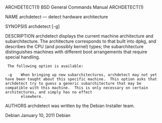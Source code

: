 ARCHDETECT(1)                                                                                                                                 BSD General Commands Manual                                                                                                                                 ARCHDETECT(1)

NAME
     archdetect — detect hardware architecture

SYNOPSIS
     archdetect [-g]

DESCRIPTION
     archdetect displays the current machine architecture and subarchitecture.  The architecture corresponds to that built into dpkg, and describes the CPU (and possibly kernel) types; the subarchitecture distinguishes machines with different boot arrangements that require special handling.

     The following option is available:

     -g    When bringing up new subarchitectures, archdetect may not yet have been taught about this specific machine.  This option asks that archdetect try to guess a generic subarchitecture that may be compatible with this machine.  This is only necessary on certain architectures, and simply has no effect
           elsewhere.

AUTHORS
     archdetect was written by the Debian Installer team.

Debian                                                                                                                                              January 10, 2011                                                                                                                                             Debian
